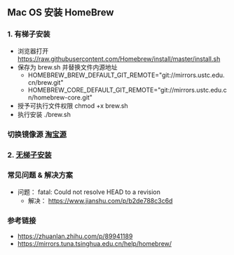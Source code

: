 ## Mac OS 安装 HomeBrew 

### 1. 有梯子安装

- 浏览器打开 https://raw.githubusercontent.com/Homebrew/install/master/install.sh
- 保存为 brew.sh 并替换文件内源地址
  - HOMEBREW_BREW_DEFAULT_GIT_REMOTE="git://mirrors.ustc.edu.cn/brew.git"
  - HOMEBREW_CORE_DEFAULT_GIT_REMOTE="git://mirrors.ustc.edu.cn/homebrew-core.git"
- 授予可执行文件权限 chmod +x brew.sh
- 执行安装 ./brew.sh

### 切换镜像源 [淘宝源](https://developer.aliyun.com/mirror/homebrew)

### 2. [无梯子安装](https://mirrors.tuna.tsinghua.edu.cn/help/homebrew/)

### 常见问题 & 解决方案
- 问题： fatal: Could not resolve HEAD to a revision
    - 解决： https://www.jianshu.com/p/b2de788c3c6d


### 参考链接
- https://zhuanlan.zhihu.com/p/89941189
- https://mirrors.tuna.tsinghua.edu.cn/help/homebrew/